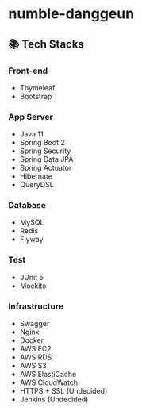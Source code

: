 # numble-danggeun

## 📚 Tech Stacks

### Front-end

- Thymeleaf
- Bootstrap

### App Server

- Java 11
- Spring Boot 2
- Spring Security
- Spring Data JPA
- Spring Actuator
- Hibernate
- QueryDSL

### Database

- MySQL
- Redis
- Flyway

### Test

- JUnit 5
- Mockito

### Infrastructure

- Swagger
- Nginx
- Docker
- AWS EC2
- AWS RDS
- AWS S3
- AWS ElastiCache
- AWS CloudWatch
- HTTPS + SSL (Undecided)
- Jenkins (Undecided)
